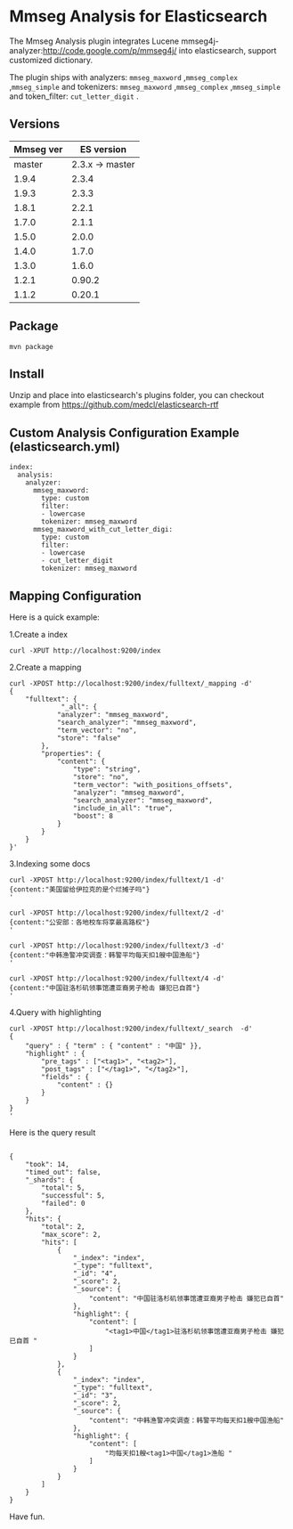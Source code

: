 Mmseg Analysis for Elasticsearch
==================================

The Mmseg Analysis plugin integrates Lucene mmseg4j-analyzer:http://code.google.com/p/mmseg4j/ into elasticsearch, support customized dictionary.

The plugin ships with analyzers: `mmseg_maxword`  ,`mmseg_complex` ,`mmseg_simple` and tokenizers: `mmseg_maxword`  ,`mmseg_complex` ,`mmseg_simple`  and token_filter: `cut_letter_digit` .

Versions
--------

Mmseg ver  | ES version
-----------|-----------
master | 2.3.x -> master
1.9.4 | 2.3.4
1.9.3 | 2.3.3
1.8.1 | 2.2.1
1.7.0 | 2.1.1
1.5.0 | 2.0.0
1.4.0 | 1.7.0
1.3.0 | 1.6.0
1.2.1 | 0.90.2
1.1.2 | 0.20.1


Package
-------------

```
mvn package
```

Install
-------------

Unzip and place into elasticsearch's plugins folder,
you can checkout example from https://github.com/medcl/elasticsearch-rtf

Custom Analysis Configuration Example (elasticsearch.yml)
-------------


```
index:
  analysis:
    analyzer:
      mmseg_maxword:
        type: custom
        filter:
        - lowercase
        tokenizer: mmseg_maxword
      mmseg_maxword_with_cut_letter_digi:
        type: custom
        filter:
        - lowercase
        - cut_letter_digit
        tokenizer: mmseg_maxword    
```

Mapping Configuration
-------------

Here is a quick example:

1.Create a index

```
curl -XPUT http://localhost:9200/index

```

2.Create a mapping

```
curl -XPOST http://localhost:9200/index/fulltext/_mapping -d'
{
    "fulltext": {
             "_all": {
            "analyzer": "mmseg_maxword",
            "search_analyzer": "mmseg_maxword",
            "term_vector": "no",
            "store": "false"
        },
        "properties": {
            "content": {
                "type": "string",
                "store": "no",
                "term_vector": "with_positions_offsets",
                "analyzer": "mmseg_maxword",
                "search_analyzer": "mmseg_maxword",
                "include_in_all": "true",
                "boost": 8
            }
        }
    }
}'
```

3.Indexing some docs

```
curl -XPOST http://localhost:9200/index/fulltext/1 -d'
{content:"美国留给伊拉克的是个烂摊子吗"}
'

curl -XPOST http://localhost:9200/index/fulltext/2 -d'
{content:"公安部：各地校车将享最高路权"}
'

curl -XPOST http://localhost:9200/index/fulltext/3 -d'
{content:"中韩渔警冲突调查：韩警平均每天扣1艘中国渔船"}
'

curl -XPOST http://localhost:9200/index/fulltext/4 -d'
{content:"中国驻洛杉矶领事馆遭亚裔男子枪击 嫌犯已自首"}
'
```

4.Query with highlighting

```
curl -XPOST http://localhost:9200/index/fulltext/_search  -d'
{
    "query" : { "term" : { "content" : "中国" }},
    "highlight" : {
        "pre_tags" : ["<tag1>", "<tag2>"],
        "post_tags" : ["</tag1>", "</tag2>"],
        "fields" : {
            "content" : {}
        }
    }
}
'
```

Here is the query result

```

{
    "took": 14,
    "timed_out": false,
    "_shards": {
        "total": 5,
        "successful": 5,
        "failed": 0
    },
    "hits": {
        "total": 2,
        "max_score": 2,
        "hits": [
            {
                "_index": "index",
                "_type": "fulltext",
                "_id": "4",
                "_score": 2,
                "_source": {
                    "content": "中国驻洛杉矶领事馆遭亚裔男子枪击 嫌犯已自首"
                },
                "highlight": {
                    "content": [
                        "<tag1>中国</tag1>驻洛杉矶领事馆遭亚裔男子枪击 嫌犯已自首 "
                    ]
                }
            },
            {
                "_index": "index",
                "_type": "fulltext",
                "_id": "3",
                "_score": 2,
                "_source": {
                    "content": "中韩渔警冲突调查：韩警平均每天扣1艘中国渔船"
                },
                "highlight": {
                    "content": [
                        "均每天扣1艘<tag1>中国</tag1>渔船 "
                    ]
                }
            }
        ]
    }
}

```


Have fun.
